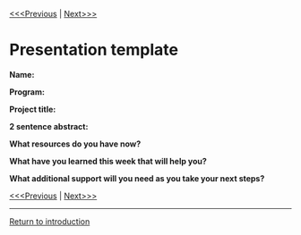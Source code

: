 [<<<Previous](10Proposal.md) | [Next>>>](12Instructions.md)

# Presentation template

**Name:** 

**Program:** 

**Project title:**

**2 sentence abstract:**

**What resources do you have now?**

**What have you learned this week that will help you?**

**What additional support will you need as you take your next steps?**


[<<<Previous](10Proposal.md) | [Next>>>](12Instructions.md)


-----
[Return to introduction](https://github.com/SouthernMethodistUniversity/projectplan)

